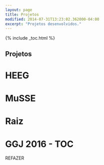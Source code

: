```yaml
---
layout: page
title: Projetos
modified: 2014-07-31T13:23:02.362000-04:00
excerpt: "Projetos desenvolvidos."
---
```


{% include _toc.html %}

## Projetos

# HEEG

# MuSSE

# Raiz

# GGJ 2016 - TOC

REFAZER